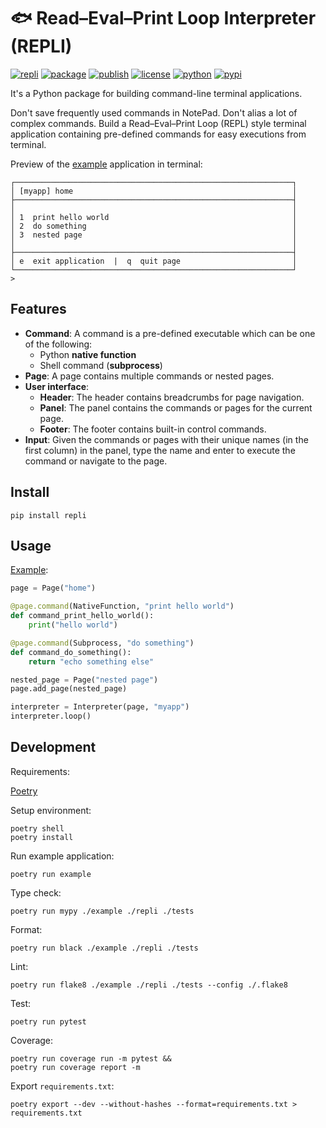 # 🐟 Read–Eval–Print Loop Interpreter (REPLI)

[![repli](https://img.shields.io/badge/🐟-repli-cyan?style=flat-square)](https://github.com/luojiahai/repli)
[![package](https://img.shields.io/github/actions/workflow/status/luojiahai/repli/python-package.yml?style=flat-square&label=package&logo=githubactions&logoColor=white)](https://github.com/luojiahai/repli/actions/workflows/python-package.yml)
[![publish](https://img.shields.io/github/actions/workflow/status/luojiahai/repli/python-publish.yml?style=flat-square&label=publish&logo=githubactions&logoColor=white)](https://github.com/luojiahai/repli/actions/workflows/python-publish.yml)
[![license](https://img.shields.io/github/license/luojiahai/repli?style=flat-square&logo=github&logoColor=white)](https://github.com/luojiahai/repli/blob/main/LICENSE)
[![python](https://img.shields.io/pypi/pyversions/repli?style=flat-square&logo=python&logoColor=white)](https://www.python.org/)
[![pypi](https://img.shields.io/pypi/v/repli?style=flat-square&logo=pypi&logoColor=white)](https://pypi.org/project/repli/)

It's a Python package for building command-line terminal applications.

Don't save frequently used commands in NotePad. Don't alias a lot of complex commands. Build a Read–Eval–Print Loop (REPL) style terminal application containing pre-defined commands for easy executions from terminal.

Preview of the [example](./example/) application in terminal:

```
┌──────────────────────────────────────────────────────────────┐
│ [myapp] home                                                 │
├──────────────────────────────────────────────────────────────┤
│                                                              │
│ 1  print hello world                                         │
│ 2  do something                                              │
│ 3  nested page                                               │
│                                                              │
├──────────────────────────────────────────────────────────────┤
│ e  exit application  |  q  quit page                         │
└──────────────────────────────────────────────────────────────┘
> 
```

## Features

- **Command**: A command is a pre-defined executable which can be one of the following:
  - Python **native function**
  - Shell command (**subprocess**)
- **Page**: A page contains multiple commands or nested pages.
- **User interface**:
  - **Header**: The header contains breadcrumbs for page navigation.
  - **Panel**: The panel contains the commands or pages for the current page.
  - **Footer**: The footer contains built-in control commands.
- **Input**: Given the commands or pages with their unique names (in the first column) in the panel, type the name and enter to execute the command or navigate to the page.

## Install

```shell
pip install repli
```

## Usage

[Example](./example/):

```python
page = Page("home")

@page.command(NativeFunction, "print hello world")
def command_print_hello_world():
    print("hello world")

@page.command(Subprocess, "do something")
def command_do_something():
    return "echo something else"

nested_page = Page("nested page")
page.add_page(nested_page)

interpreter = Interpreter(page, "myapp")
interpreter.loop()
```

## Development

Requirements:

[Poetry](https://python-poetry.org/)

Setup environment:

```shell
poetry shell
poetry install
```

Run example application:

```shell
poetry run example
```

Type check:

```shell
poetry run mypy ./example ./repli ./tests
```

Format:

```shell
poetry run black ./example ./repli ./tests
```

Lint:

```shell
poetry run flake8 ./example ./repli ./tests --config ./.flake8
```

Test:

```shell
poetry run pytest
```

Coverage:

```shell
poetry run coverage run -m pytest &&
poetry run coverage report -m
```

Export `requirements.txt`:

```shell
poetry export --dev --without-hashes --format=requirements.txt > requirements.txt
```
